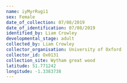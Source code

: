 ```yaml
---
name: iyMyrRugi1
sex: Female
date_of_collection: 07/08/2019
date_of_identification: 07/08/2019
identified_by: Liam Crowley
developmental_stage: adult
collected_by: Liam Crowley
collector_organisation: University of Oxford
collector_id: Ox0131
collection_site: Wytham great wood
latitude: 51.771242
longitude: -1.3383738
---
```

